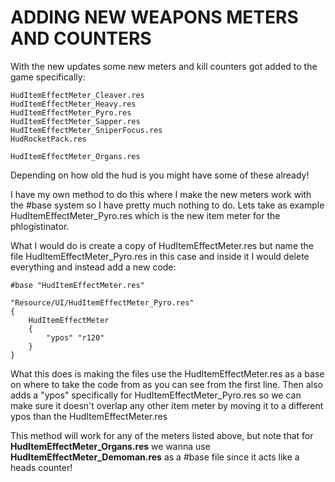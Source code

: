 # ADDING NEW WEAPONS METERS AND COUNTERS

With the new updates some new meters and kill counters got added to the game specifically:

```
HudItemEffectMeter_Cleaver.res
HudItemEffectMeter_Heavy.res
HudItemEffectMeter_Pyro.res
HudItemEffectMeter_Sapper.res
HudItemEffectMeter_SniperFocus.res
HudRocketPack.res

HudItemEffectMeter_Organs.res
```
Depending on how old the hud is you might have some of these already!

I have my own method to do this where I make the new meters work with the #base system so I have pretty much nothing to do.
Lets take as example HudItemEffectMeter_Pyro.res which is the new item meter for the phlogistinator.

What I would do is create a copy of HudItemEffectMeter.res but name the file HudItemEffectMeter_Pyro.res in this case and inside it I would delete everything and instead add a new code:

```
#base "HudItemEffectMeter.res"

"Resource/UI/HudItemEffectMeter_Pyro.res"
{
	HudItemEffectMeter
	{
		"ypos" "r120"
	}
}
```

What this does is making the files use the HudItemEffectMeter.res as a base on where to take the code from as you can see from the first line.
Then also adds a "ypos" specifically for HudItemEffectMeter_Pyro.res so we can make sure it doesn't overlap any other item meter by moving it to a different ypos than the HudItemEffectMeter.res

This method will work for any of the meters listed above, but note that for **HudItemEffectMeter_Organs.res** we wanna use **HudItemEffectMeter_Demoman.res** as a #base file since it acts like a heads counter!